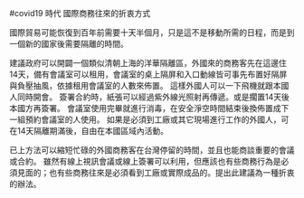 #covid19  時代 國際商務往來的折衷方式

國際貿易可能恢復到百年前需要十天半個月，只是這不是移動所需的日程，而是到一個新的國家後需要隔離的時間。

建議政府可以開闢一個類似清朝上海的洋華隔離區，外國來的商務客先在這邊住14天，備有會議室可以租用，會議室的桌上隔屏和入口動線皆可事先布置好隔屏與負壓抽風，依據租用會議室的人數來佈置。
這樣外國人可以一下飛機就跟本國人同時開會。
簽署合約時，紙張可以經過紫外線光照射再傳遞。或是擱置14天後本國方再簽署。
會議室使用完畢就進行消毒，在安全淨空時間結束後換佈置成下一組預約會議室的人使用。
如果是必須到工廠或其它現場進行工作的外國人，可在14天隔離期滿後，自由在本國區域內活動。

已上方法可以縮短忙碌的外國商務客在台灣停留的時間，並且也能商談重要的會議或合約。
雖然有線上視訊會議或線上簽署可以利用，但應該也有些商務行為是必須見面的；也有些商務往來是必須看到工廠或實際成品的。提出此建議為一種折衷的辦法。

